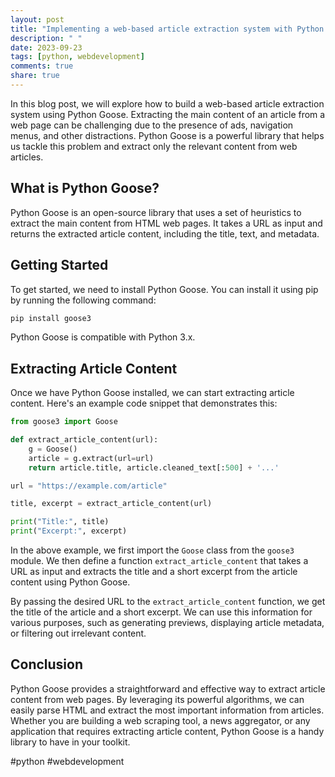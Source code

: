 ```yaml
---
layout: post
title: "Implementing a web-based article extraction system with Python Goose"
description: " "
date: 2023-09-23
tags: [python, webdevelopment]
comments: true
share: true
---
```


In this blog post, we will explore how to build a web-based article extraction system using Python Goose. Extracting the main content of an article from a web page can be challenging due to the presence of ads, navigation menus, and other distractions. Python Goose is a powerful library that helps us tackle this problem and extract only the relevant content from web articles.

## What is Python Goose?

Python Goose is an open-source library that uses a set of heuristics to extract the main content from HTML web pages. It takes a URL as input and returns the extracted article content, including the title, text, and metadata.

## Getting Started

To get started, we need to install Python Goose. You can install it using pip by running the following command:

```python
pip install goose3
```

Python Goose is compatible with Python 3.x.

## Extracting Article Content

Once we have Python Goose installed, we can start extracting article content. Here's an example code snippet that demonstrates this:

```python
from goose3 import Goose

def extract_article_content(url):
    g = Goose()
    article = g.extract(url=url)
    return article.title, article.cleaned_text[:500] + '...'

url = "https://example.com/article"

title, excerpt = extract_article_content(url)

print("Title:", title)
print("Excerpt:", excerpt)
```

In the above example, we first import the `Goose` class from the `goose3` module. We then define a function `extract_article_content` that takes a URL as input and extracts the title and a short excerpt from the article content using Python Goose.

By passing the desired URL to the `extract_article_content` function, we get the title of the article and a short excerpt. We can use this information for various purposes, such as generating previews, displaying article metadata, or filtering out irrelevant content.

## Conclusion

Python Goose provides a straightforward and effective way to extract article content from web pages. By leveraging its powerful algorithms, we can easily parse HTML and extract the most important information from articles. Whether you are building a web scraping tool, a news aggregator, or any application that requires extracting article content, Python Goose is a handy library to have in your toolkit.

#python #webdevelopment